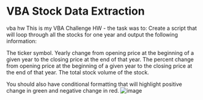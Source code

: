 # VBA Stock Data Extraction
vba hw
This is my VBA Challenge HW - the task was to:
Create a script that will loop through all the stocks for one year and output the following information:

The ticker symbol.
Yearly change from opening price at the beginning of a given year to the closing price at the end of that year.
The percent change from opening price at the beginning of a given year to the closing price at the end of that year.
The total stock volume of the stock.

You should also have conditional formatting that will highlight positive change in green and negative change in red.
![image](https://user-images.githubusercontent.com/61367502/109603710-d5ec4f80-7ae7-11eb-8145-801b476bf1d1.png)
